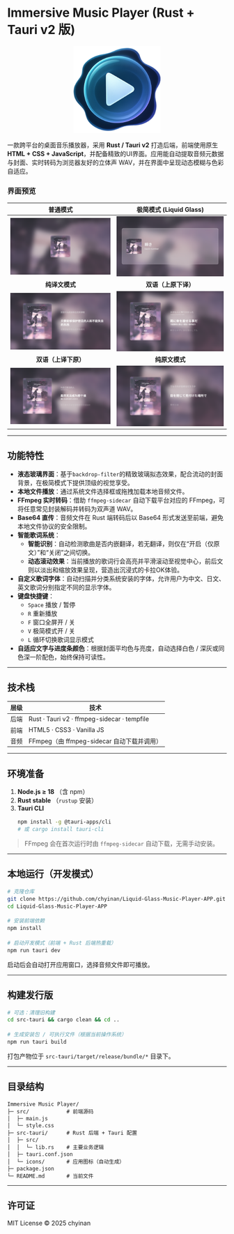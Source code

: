 # Immersive Music Player (Rust + Tauri v2 版)

<p align="center">
  <img src="./app-icon.png" alt="App Icon" width="200"/>
</p>

一款跨平台的桌面音乐播放器，采用 **Rust / Tauri v2** 打造后端，前端使用原生 **HTML + CSS + JavaScript**，并配备精致的UI界面。应用能自动提取音频元数据与封面、实时转码为浏览器友好的立体声 WAV，并在界面中呈现动态模糊与色彩自适应。

### 界面预览

| 普通模式 | 极简模式 (Liquid Glass) |
|:---:|:---:|
| ![普通模式](./screenshot.png) | ![极简模式](./screenshot2.png) |
| **纯译文模式** | **双语（上原下译）** |
| ![纯译文模式](./screenshot3.png) | ![双语（上原下译）](./screenshot4.png) |
| **双语（上译下原）** | **纯原文模式** |
| ![双语（上译下原）](./screenshot5.png) | ![纯原文模式](./screenshot6.png) |

---

## 功能特性

- **液态玻璃界面**：基于`backdrop-filter`的精致玻璃拟态效果，配合流动的封面背景，在极简模式下提供顶级的视觉享受。
- **本地文件播放**：通过系统文件选择框或拖拽加载本地音频文件。
- **FFmpeg 实时转码**：借助 `ffmpeg-sidecar` 自动下载平台对应的 FFmpeg，可将任意常见封装解码并转码为双声道 WAV。
- **Base64 直传**：音频文件在 Rust 端转码后以 Base64 形式发送至前端，避免本地文件协议的安全限制。
- **智能歌词系统**：
  - **智能识别**：自动检测歌曲是否内嵌翻译，若无翻译，则仅在“开启（仅原文）”和“关闭”之间切换。
  - **动态滚动效果**：当前播放的歌词行会高亮并平滑滚动至视觉中心，前后文则以淡出和缩放效果呈现，营造出沉浸式的卡拉OK体验。
- **自定义歌词字体**：自动扫描并分类系统安装的字体，允许用户为中文、日文、英文歌词分别指定不同的显示字体。
- **键盘快捷键**：
  - `Space` 播放 / 暂停
  - `R` 重新播放
  - `F` 窗口全屏开 / 关
  - `V` 极简模式开 / 关
  - `L` 循环切换歌词显示模式
- **自适应文字与进度条颜色**：根据封面平均色与亮度，自动选择白色 / 深灰或同色深一阶配色，始终保持可读性。

---

## 技术栈

| 层级 | 技术 |
|------|---------------------------------------------------------------|
| 后端 | Rust · Tauri v2 · ffmpeg-sidecar · tempfile |
| 前端 | HTML5 · CSS3 · Vanilla JS |
| 音频 | FFmpeg（由 ffmpeg-sidecar 自动下载并调用） |

---

## 环境准备

1. **Node.js ≥ 18** （含 npm）
2. **Rust stable** （`rustup` 安装）
3. **Tauri CLI**
   ```bash
   npm install -g @tauri-apps/cli
   # 或 cargo install tauri-cli
   ```
> FFmpeg 会在首次运行时由 `ffmpeg-sidecar` 自动下载，无需手动安装。

---

## 本地运行（开发模式）

```bash
# 克隆仓库
git clone https://github.com/chyinan/Liquid-Glass-Music-Player-APP.git
cd Liquid-Glass-Music-Player-APP

# 安装前端依赖
npm install

# 启动开发模式（前端 + Rust 后端热重载）
npm run tauri dev
```
启动后会自动打开应用窗口，选择音频文件即可播放。

---

## 构建发行版

```bash
# 可选：清理旧构建
cd src-tauri && cargo clean && cd ..

# 生成安装包 / 可执行文件（根据当前操作系统）
npm run tauri build
```
打包产物位于 `src-tauri/target/release/bundle/*` 目录下。

---

## 目录结构

```
Immersive Music Player/
├─ src/            # 前端源码
│  ├─ main.js
│  └─ style.css
├─ src-tauri/      # Rust 后端 + Tauri 配置
│  ├─ src/
│  │  └─ lib.rs    # 主要业务逻辑
│  ├─ tauri.conf.json
│  └─ icons/       # 应用图标（自动生成）
├─ package.json
└─ README.md       # 当前文件
```

---


## 许可证

MIT License © 2025 chyinan